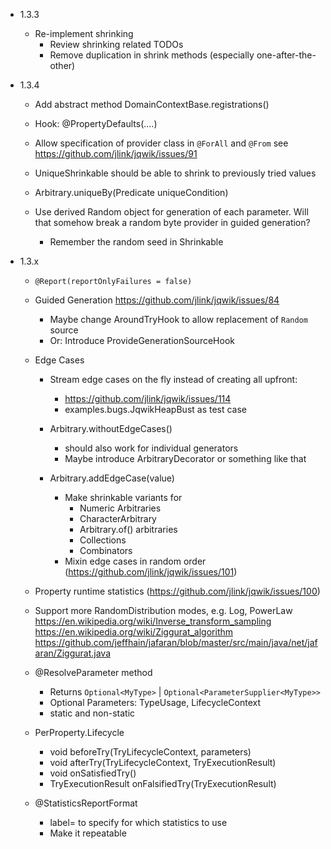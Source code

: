 - 1.3.3

    - Re-implement shrinking
        - Review shrinking related TODOs
        - Remove duplication in shrink methods (especially one-after-the-other)
        
- 1.3.4

    - Add abstract method DomainContextBase.registrations()
    
    - Hook: @PropertyDefaults(....)

    - Allow specification of provider class in `@ForAll` and `@From`
      see https://github.com/jlink/jqwik/issues/91

    - UniqueShrinkable should be able to shrink to previously tried values

    - Arbitrary.uniqueBy(Predicate<T> uniqueCondition)
    
    - Use derived Random object for generation of each parameter.
      Will that somehow break a random byte provider in guided generation?
      - Remember the random seed in Shrinkable

- 1.3.x

    - `@Report(reportOnlyFailures = false)`

    - Guided Generation
      https://github.com/jlink/jqwik/issues/84
      - Maybe change AroundTryHook to allow replacement of `Random` source
      - Or: Introduce ProvideGenerationSourceHook
      
    - Edge Cases
        - Stream edge cases on the fly instead of creating all upfront:
           - https://github.com/jlink/jqwik/issues/114
           - examples.bugs.JqwikHeapBust as test case
    
        - Arbitrary.withoutEdgeCases() 
            - should also work for individual generators
            - Maybe introduce ArbitraryDecorator or something like that
        
        - Arbitrary.addEdgeCase(value) 
            - Make shrinkable variants for
                - Numeric Arbitraries
                - CharacterArbitrary
                - Arbitrary.of() arbitraries
                - Collections
                - Combinators
            - Mixin edge cases in random order (https://github.com/jlink/jqwik/issues/101)

    - Property runtime statistics (https://github.com/jlink/jqwik/issues/100)

    - Support more RandomDistribution modes, e.g. Log, PowerLaw
        https://en.wikipedia.org/wiki/Inverse_transform_sampling
        https://en.wikipedia.org/wiki/Ziggurat_algorithm
        https://github.com/jeffhain/jafaran/blob/master/src/main/java/net/jafaran/Ziggurat.java

    - @ResolveParameter method
        - Returns `Optional<MyType>` | `Optional<ParameterSupplier<MyType>>`
        - Optional Parameters: TypeUsage, LifecycleContext
        - static and non-static

    - PerProperty.Lifecycle
        - void beforeTry(TryLifecycleContext, parameters)
        - void afterTry(TryLifecycleContext, TryExecutionResult)
        - void onSatisfiedTry()
        - TryExecutionResult onFalsifiedTry(TryExecutionResult)

    - @StatisticsReportFormat
        - label=<statistics label> to specify for which statistics to use
        - Make it repeatable
